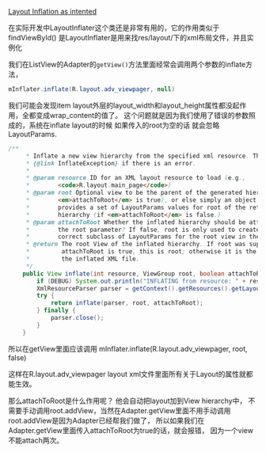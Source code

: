 [Layout Inflation as intented](https://possiblemobile.com/2013/05/layout-inflation-as-intended/)

在实际开发中LayoutInflater这个类还是非常有用的，它的作用类似于findViewById()
是LayoutInflater是用来找res/layout/下的xml布局文件，并且实例化

我们在ListView的Adapter的`getView()`方法里面经常会调用两个参数的inflate方法，
```java
mInflater.inflate(R.layout.adv_viewpager, null)
```

我们可能会发现item layout外层的layout_width和layout_height属性都没起作用，全都变成wrap_content的值了。 
这个问题就是因为我们使用了错误的参数照成的，系统在inflate layout的时候 如果传入的root为空的话 就会忽略LayoutParams.

```java
/**
     * Inflate a new view hierarchy from the specified xml resource. Throws
     * {@link InflateException} if there is an error.
     * 
     * @param resource ID for an XML layout resource to load (e.g.,
     *        <code>R.layout.main_page</code>)
     * @param root Optional view to be the parent of the generated hierarchy (if
     *        <em>attachToRoot</em> is true), or else simply an object that
     *        provides a set of LayoutParams values for root of the returned
     *        hierarchy (if <em>attachToRoot</em> is false.)
     * @param attachToRoot Whether the inflated hierarchy should be attached to
     *        the root parameter? If false, root is only used to create the
     *        correct subclass of LayoutParams for the root view in the XML.
     * @return The root View of the inflated hierarchy. If root was supplied and
     *         attachToRoot is true, this is root; otherwise it is the root of
     *         the inflated XML file.
     */
    public View inflate(int resource, ViewGroup root, boolean attachToRoot) {
        if (DEBUG) System.out.println("INFLATING from resource: " + resource);
        XmlResourceParser parser = getContext().getResources().getLayout(resource);
        try {
            return inflate(parser, root, attachToRoot);
        } finally {
            parser.close();
        }
    }
```



所以在getView里面应该调用
mInflater.inflate(R.layout.adv_viewpager, root, false)


这样在R.layout.adv_viewpager layout xml文件里面所有关于Layout的属性就都能生效。

那么attachToRoot是什么作用呢？ 他会自动把layout加到View hierarchy中， 
不需要手动调用root.addView，当然在Adapter.getView里面不用手动调用root.addView是因为Adapter已经帮我们做了， 
所以如果我们在Adapter.getView里面传入attachToRoot为true的话，就会报错， 因为一个view不能attach两次。

